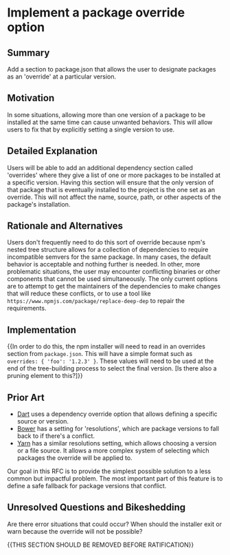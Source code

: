 # Implement a package override option

## Summary

Add a section to package.json that allows the user to designate packages as an 'override' at a particular version.

## Motivation

In some situations, allowing more than one version of a package to be installed at the same time can cause unwanted behaviors. This will allow users to fix that by explicitly setting a single version to use.

## Detailed Explanation

Users will be able to add an additional dependency section called 'overrides' where they give a list of one or more packages to be installed at a specific version. Having this section will ensure that the only version of that package that is eventually installed to the project is the one set as an override. This will not affect the name, source, path, or other aspects of the package's installation.

## Rationale and Alternatives

Users don't frequently need to do this sort of override because npm's nested tree structure allows for a collection of dependencies to require incompatible semvers for the same package. In many cases, the default behavior is acceptable and nothing further is needed. In other, more problematic situations, the user may encounter conflicting binaries or other components that cannot be used simultaneously. The only current options are to attempt to get the maintainers of the dependencies to make changes that will reduce these conflicts, or to use a tool like `https://www.npmjs.com/package/replace-deep-dep` to repair the requirements.

## Implementation

{{In order to do this, the npm installer will need to read in an overrides section from `package.json`. This will have a simple format such as `overrides: { 'foo': '1.2.3' }`. These values will need to be used at the end of the tree-building process to select the final version. [Is there also a pruning element to this?]}}

## Prior Art

  - [Dart](https://www.dartlang.org/tools/pub/dependencies#dependency-overrides) uses a dependency override option that allows defining a specific source or version.
  - [Bower](https://github.com/bower/spec/blob/master/json.md#resolutions) has a setting for 'resolutions', which are package versions to fall back to if there's a conflict.
  - [Yarn](https://yarnpkg.com/en/docs/package-json#toc-resolutions) has a similar resolutions setting, which allows choosing a version or a file source. It allows a more complex system of selecting which packages the override will be applied to.

Our goal in this RFC is to provide the simplest possible solution to a less common but impactful problem. The most important part of this feature is to define a safe fallback for package versions that conflict.

## Unresolved Questions and Bikeshedding

Are there error situations that could occur? When should the installer exit or warn because the override will not be possible?

{{THIS SECTION SHOULD BE REMOVED BEFORE RATIFICATION}}
